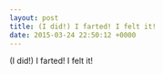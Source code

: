 ```yaml
---
layout: post
title: (I did!) I farted! I felt it!
date: 2015-03-24 22:50:12 +0000
---
```


(I did!) I farted! I felt it!

